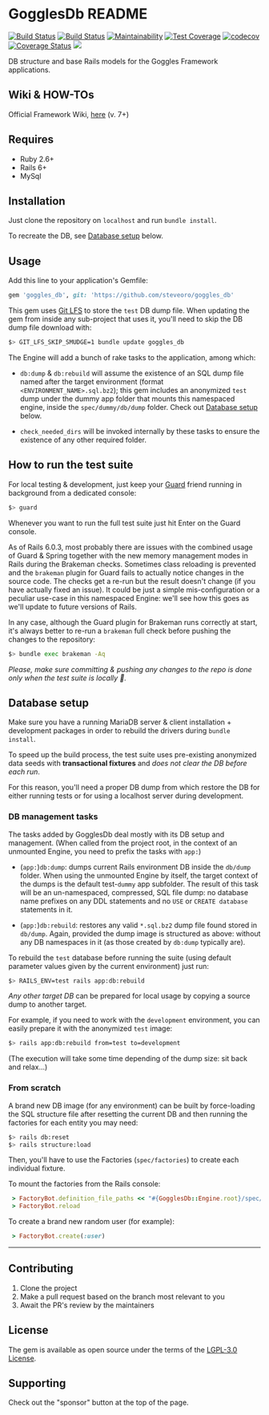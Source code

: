 # GogglesDb README

[![Build Status](https://semaphoreci.com/api/v1/steveoro/goggles_db/branches/master/shields_badge.svg)](https://semaphoreci.com/steveoro/goggles_db)
[![Build Status](https://steveoro.semaphoreci.com/badges/goggles_db/branches/master.svg)](https://steveoro.semaphoreci.com/projects/goggles_db)
[![Maintainability](https://api.codeclimate.com/v1/badges/ba9e005076a6aa97f788/maintainability)](https://codeclimate.com/github/steveoro/goggles_db/maintainability)
[![Test Coverage](https://api.codeclimate.com/v1/badges/ba9e005076a6aa97f788/test_coverage)](https://codeclimate.com/github/steveoro/goggles_db/test_coverage)
[![codecov](https://codecov.io/gh/steveoro/goggles_db/branch/master/graph/badge.svg?token=G4E7NVC4T4)](undefined)
[![Coverage Status](https://coveralls.io/repos/github/steveoro/goggles_db/badge.svg?branch=master)](https://coveralls.io/github/steveoro/goggles_db?branch=master)
![](https://api.kindspeech.org/v1/badge)


DB structure and base Rails models for the Goggles Framework applications.


## Wiki & HOW-TOs

Official Framework Wiki, [here](https://github.com/steveoro/goggles_db/wiki) (v. 7+)


## Requires

- Ruby 2.6+
- Rails 6+
- MySql



## Installation

Just clone the repository on `localhost` and run `bundle install`.

To recreate the DB, see [Database setup](#database-setup) below.


## Usage

Add this line to your application's Gemfile:

```ruby
gem 'goggles_db', git: 'https://github.com/steveoro/goggles_db'
```

This gem uses [Git LFS](https://git-lfs.github.com/) to store the `test` DB dump file. When updating the gem from inside any sub-project that uses it, you'll need to skip the DB dump file download with:

```bash
$> GIT_LFS_SKIP_SMUDGE=1 bundle update goggles_db
```

The Engine will add a bunch of rake tasks to the application, among which:

- `db:dump` & `db:rebuild` will assume the existence of an SQL dump file named after the target environment (format `<ENVIRONMENT_NAME>.sql.bz2`); this gem includes an anonymized `test` dump under the dummy app folder that mounts this namespaced engine, inside the `spec/dummy/db/dump` folder. Check out [Database setup](#database-setup) below.

- `check_needed_dirs` will be invoked internally by these tasks to ensure the existence of any other required folder.



## How to run the test suite

For local testing & development, just keep your [Guard](https://github.com/guard/guard) friend running in background from a dedicated console:

```bash
$> guard
```

Whenever you want to run the full test suite just hit Enter on the Guard console.

As of Rails 6.0.3, most probably there are issues with the combined usage of Guard & Spring together with the new memory management modes in Rails during the Brakeman checks. Sometimes class reloading is prevented and the `brakeman` plugin for Guard fails to actually notice changes in the source code. The checks get a re-run but the result doesn't change (if you have actually fixed an issue). It could be just a simple mis-configuration or a peculiar use-case in this namespaced Engine: we'll see how this goes as we'll update to future versions of Rails.

In any case, although the Guard plugin for Brakeman runs correctly at start, it's always better to re-run a `brakeman` full check before pushing the changes to the repository:

```bash
$> bundle exec brakeman -Aq
```

_Please, make sure committing & pushing any changes to the repo is done only when the test suite is locally :green_heart:._



## Database setup

Make sure you have a running MariaDB server & client installation + development packages in order to rebuild the drivers during `bundle install`.

To speed up the build process, the test suite uses pre-existing anonymized data seeds with **transactional fixtures** and _does not clear the DB before each run_.

For this reason, you'll need a proper DB dump from which restore the DB for either running tests or for using a localhost server during development.


### DB management tasks

The tasks added by GogglesDb deal mostly with its DB setup and management. (When called from the project root, in the context of an unmounted Engine, you need to prefix the tasks with `app:`)

- (`app:`)`db:dump`: dumps current Rails environment DB inside the `db/dump` folder. When using the unmounted Engine by itself, the target context of the dumps is the default test-`dummy` app subfolder. The result of this task will be an un-namespaced, compressed, SQL file dump: no database name prefixes on any DDL statements and no `USE` or `CREATE database` statements in it.

- (`app:`)`db:rebuild`: restores any valid `*.sql.bz2` dump file found stored in `db/dump`. Again, provided the dump image is structured as above: without any DB namespaces in it (as those created by `db:dump` typically are).

To rebuild the `test` database before running the suite (using default parameter values given by the current environment) just run:

```bash
$> RAILS_ENV=test rails app:db:rebuild
```


_Any other target DB_ can be prepared for local usage by copying a source dump to another target.

For example, if you need to work with the `development` environment, you can easily prepare it with the anonymized `test` image:

```bash
$> rails app:db:rebuild from=test to=development
```

(The execution will take some time depending of the dump size: sit back and relax...)


### From scratch

A brand new DB image (for any environment) can be built by force-loading the SQL structure file after resetting the current DB and then running the factories for each entity you may need:

```bash
$> rails db:reset
$> rails structure:load
```

Then, you'll have to use the Factories (`spec/factories`) to create each individual fixture.

To mount the factories from the Rails console:

```ruby
 > FactoryBot.definition_file_paths << "#{GogglesDb::Engine.root}/spec/factories"
 > FactoryBot.reload
```

To create a brand new random user (for example):

```ruby
 > FactoryBot.create(:user)
```


* * *


## Contributing
1. Clone the project
2. Make a pull request based on the branch most relevant to you
3. Await the PR's review by the maintainers


## License
The gem is available as open source under the terms of the [LGPL-3.0 License](https://opensource.org/licenses/LGPL-3.0).


## Supporting

Check out the "sponsor" button at the top of the page.
